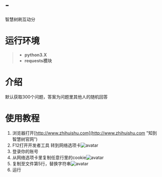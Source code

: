 # -
智慧树刷互动分
# 运行环境 #
> - **python3.X**
> - **requests模块**
# 介绍 #
默认获取300个问题，答案为问题里其他人的随机回答
# 使用教程 #
1. 浏览器打开[http://www.zhihuishu.com](http://www.zhihuishu.com "知到智慧树官网")
2. F12打开开发者工具 转到网络选项卡![avatar](./IMG/1.png)
3. 登录你的账号
4. 从网络选项卡里复制任意行里的cookie![avatar](./IMG/2.png)
5. 复制至文件第5行，替换字符串![avatar](./IMG/3.png)
6. 运行

